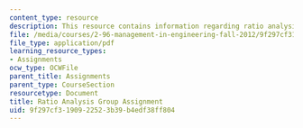 ```yaml
---
content_type: resource
description: This resource contains information regarding ratio analysis group assignment.
file: /media/courses/2-96-management-in-engineering-fall-2012/9f297cf3190922523b39b4edf38ff804_MIT2_96F12_assn06.pdf
file_type: application/pdf
learning_resource_types:
- Assignments
ocw_type: OCWFile
parent_title: Assignments
parent_type: CourseSection
resourcetype: Document
title: Ratio Analysis Group Assignment
uid: 9f297cf3-1909-2252-3b39-b4edf38ff804
---
```

